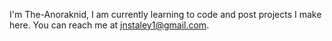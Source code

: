 I'm The-Anoraknid, I am currently learning to code and post projects I make here.  You can reach me at jnstaley1@gmail.com.
